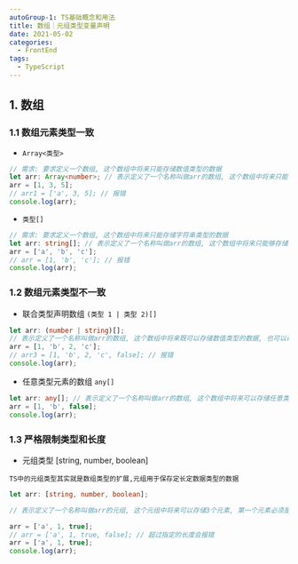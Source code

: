 ```yaml
---
autoGroup-1: TS基础概念和用法
title: 数组｜元组类型变量声明
date: 2021-05-02
categories:
  - FrontEnd
tags:
  - TypeScript
---
```


## 1. 数组

### 1.1 数组元素类型一致

- `Array<类型>`

```ts
// 需求: 要求定义一个数组, 这个数组中将来只能存储数值类型的数据
let arr: Array<number>; // 表示定义了一个名称叫做arr的数组, 这个数组中将来只能够存储数值类型的数据
arr = [1, 3, 5];
// arr1 = ['a', 3, 5]; // 报错
console.log(arr);
```

- `类型[]`

```ts
// 需求: 要求定义一个数组, 这个数组中将来只能存储字符串类型的数据
let arr: string[]; // 表示定义了一个名称叫做arr的数组, 这个数组中将来只能够存储字符串类型的数据
arr = ['a', 'b', 'c'];
// arr = [1, 'b', 'c']; // 报错
console.log(arr);
```

### 1.2 数组元素类型不一致

- 联合类型声明数组 `(类型 1 | 类型 2)[]`

```ts
let arr: (number | string)[];
// 表示定义了一个名称叫做arr的数组, 这个数组中将来既可以存储数值类型的数据, 也可以存储字符串类型的数据
arr = [1, 'b', 2, 'c'];
// arr3 = [1, 'b', 2, 'c', false]; // 报错
console.log(arr);
```

- 任意类型元素的数组 `any[]`

```ts
let arr: any[]; // 表示定义了一个名称叫做arr的数组, 这个数组中将来可以存储任意类型的数据
arr = [1, 'b', false];
console.log(arr);
```

### 1.3 严格限制类型和长度

- 元组类型 [string, number, boolean]

`TS中的元组类型其实就是数组类型的扩展,元组用于保存定长定数据类型的数据`

```ts
let arr: [string, number, boolean];

// 表示定义了一个名称叫做arr的元组, 这个元组中将来可以存储3个元素, 第一个元素必须是字符串类型, 第二个元素必须是数字类型, 第三个元素必须是布尔类型

arr = ['a', 1, true];
// arr = ['a', 1, true, false]; // 超过指定的长度会报错
arr = ['a', 1, true];
console.log(arr);
```
